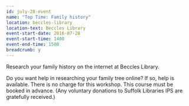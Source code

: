 ```yaml
---
id: july-28-event
name: "Top Time: Family history"
location: beccles-library
location-text: Beccles Library
event-start-date: 2016-07-28
event-start-time: 1400
event-end-time: 1500
breadcrumb: y
---
```

Research your family history on the internet at Beccles Library.

Do you want help in researching your family tree online? If so, help is available. There is no charge for this workshop. This course must be booked in advance. (Any voluntary donations to Suffolk Libraries IPS are gratefully received.)
